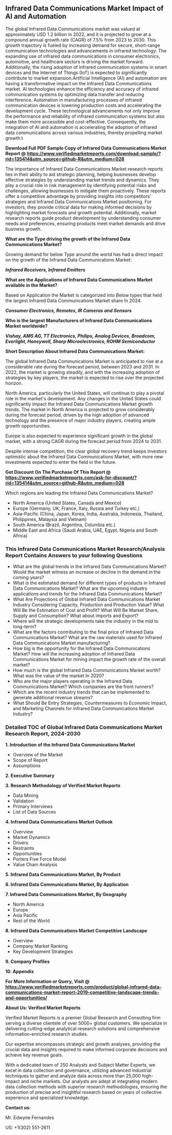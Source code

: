 <h2>Infrared Data Communications Market Impact of AI and Automation</h2>The global Infrared Data Communications market was valued at approximately USD 1.2 billion in 2022, and it is projected to grow at a compound annual growth rate (CAGR) of 7.5% from 2023 to 2030. This growth trajectory is fueled by increasing demand for secure, short-range communication technologies and advancements in infrared technology. The expanding use of infrared data communications in consumer electronics, automotive, and healthcare sectors is driving the market forward. Additionally, the rising adoption of infrared communication systems in smart devices and the Internet of Things (IoT) is expected to significantly contribute to market expansion.Artificial Intelligence (AI) and automation are having a transformative impact on the Infrared Data Communications market. AI technologies enhance the efficiency and accuracy of infrared communication systems by optimizing data transfer and reducing interference. Automation in manufacturing processes of infrared communication devices is lowering production costs and accelerating the development cycle. These technological advancements not only improve the performance and reliability of infrared communication systems but also make them more accessible and cost-effective. Consequently, the integration of AI and automation is accelerating the adoption of infrared data communications across various industries, thereby propelling market growth.t</p><p id="" class=""><strong>Download Full PDF Sample Copy of Infrared Data Communications Market Report @ <a href="https://www.verifiedmarketreports.com/download-sample/?rid=135414&utm_source=github-R&utm_medium=028" target="_blank">https://www.verifiedmarketreports.com/download-sample/?rid=135414&utm_source=github-R&utm_medium=028</a></strong></p><p>The importance of&nbsp;Infrared Data Communications Market research reports lies in their ability to aid strategic planning, helping businesses develop effective strategies by understanding market trends and dynamics. They play a crucial role in risk management by identifying potential risks and challenges, allowing businesses to mitigate them proactively. These reports offer a competitive advantage by providing insights into competitors' strategies and Infrared Data Communications Market positioning. For investors, they provide critical data for making informed decisions by highlighting market forecasts and growth potential. Additionally, market research reports guide product development by understanding consumer needs and preferences, ensuring products meet market demands and drive business growth.</p><p><strong>What are the&nbsp;Type driving the growth of the Infrared Data Communications Market?</strong></p><p id="" class="">Growing demand for below Type around the world has had a direct impact on the growth of the Infrared Data Communications Market:</p><em><strong>Infrared Receivers, Infrared Emitters</strong></em></p><strong>What are the&nbsp;Applications&nbsp;of Infrared Data Communications Market available in the Market?</strong></p><p id="" class="">Based on Application the Market is categorized into Below types that held the largest Infrared Data Communications Market share In 2024.</p><em><strong>Consumer Electronics, Remotes, IR Cameras and Sensors</strong></em></p><strong>Who is the largest Manufacturers of Infrared Data Communications Market worldwide?</strong></p><p><em><strong>Vishay, AMS AG, TT Electronics, Philips, Analog Devices, Broadcom, Everlight, Honeywell, Sharp Microelectronics, ROHM Semiconductor</strong></em></p><p id="" class=""><strong>Short Description About Infrared Data Communications Market:</strong></p><p>The global Infrared Data Communications Market is anticipated to rise at a considerable rate during the forecast period, between 2023 and 2031. In 2022, the market is growing steadily, and with the increasing adoption of strategies by key players, the market is expected to rise over the projected horizon.</p><p>North America, particularly the United States, will continue to play a pivotal role in the market's development. Any changes in the United States could significantly impact the Infrared Data Communications Market growth trends. The market in North America is projected to grow considerably during the forecast period, driven by the high adoption of advanced technology and the presence of major industry players, creating ample growth opportunities.</p><p>Europe is also expected to experience significant growth in the global market, with a strong CAGR during the forecast period from 2024 to 2031.</p><p>Despite intense competition, the clear global recovery trend keeps investors optimistic about the Infrared Data Communications Market, with more new investments expected to enter the field in the future.</p><p id="" class=""><strong>Get Discount On The Purchase Of This Report @ <a href="https://www.verifiedmarketreports.com/ask-for-discount/?rid=135414&utm_source=github-R&utm_medium=028" target="_blank">https://www.verifiedmarketreports.com/ask-for-discount/?rid=135414&utm_source=github-R&utm_medium=028</a></strong></p>Which regions are leading the Infrared Data Communications Market?</p><ul><li>North America (United States, Canada and Mexico)</li><li>Europe (Germany, UK, France, Italy, Russia and Turkey etc.)</li><li>Asia-Pacific (China, Japan, Korea, India, Australia, Indonesia, Thailand, Philippines, Malaysia and Vietnam)</li><li>South America (Brazil, Argentina, Columbia etc.)</li><li>Middle East and Africa (Saudi Arabia, UAE, Egypt, Nigeria and South Africa)</li></ul><h3 id="" class="">This Infrared Data Communications Market Research/Analysis Report Contains Answers to your following Questions</h3><ul><li>What are the global trends in the Infrared Data Communications Market? Would the market witness an increase or decline in the demand in the coming years?</li><li>What is the estimated demand for different types of products in Infrared Data Communications Market? What are the upcoming industry applications and trends for the Infrared Data Communications Market?</li><li>What Are Projections of Global Infrared Data Communications Market Industry Considering Capacity, Production and Production Value? What Will Be the Estimation of Cost and Profit? What Will Be Market Share, Supply and Consumption? What about imports and Export?</li><li>Where will the strategic developments take the industry in the mid to long-term?</li><li>What are the factors contributing to the final price of Infrared Data Communications Market? What are the raw materials used for Infrared Data Communications Market manufacturing?</li><li>How big is the opportunity for the Infrared Data Communications Market? How will the increasing adoption of Infrared Data Communications Market for mining impact the growth rate of the overall market?</li><li>How much is the global Infrared Data Communications Market worth? What was the value of the market In 2020?</li><li>Who are the major players operating in the Infrared Data Communications Market? Which companies are the front runners?</li><li>Which are the recent industry trends that can be implemented to generate additional revenue streams?</li><li>What Should Be Entry Strategies, Countermeasures to Economic Impact, and Marketing Channels for Infrared Data Communications Market Industry?</li></ul><h3 id="" class="">Detailed TOC of Global Infrared Data Communications Market Research Report, 2024-2030</h3><p id="" class=""><strong>1. Introduction of the Infrared Data Communications Market</strong></p><ul><li>Overview of the Market</li><li>Scope of Report</li><li>Assumptions</li></ul><p id="" class=""><strong>2. Executive Summary</strong></p><p id="" class=""><strong>3. Research Methodology of Verified Market Reports</strong></p><ul><li>Data Mining</li><li>Validation</li><li>Primary Interviews</li><li>List of Data Sources</li></ul><p id="" class=""><strong>4. Infrared Data Communications Market Outlook</strong></p><ul><li>Overview</li><li>Market Dynamics</li><li>Drivers</li><li>Restraints</li><li>Opportunities</li><li>Porters Five Force Model</li><li>Value Chain Analysis</li></ul><p id="" class=""><strong>5. Infrared Data Communications Market, By Product</strong></p><p id="" class=""><strong>6. Infrared Data Communications Market, By Application</strong></p><p id="" class=""><strong>7. Infrared Data Communications Market, By Geography</strong></p><ul><li>North America</li><li>Europe</li><li>Asia Pacific</li><li>Rest of the World</li></ul><p id="" class=""><strong>8. Infrared Data Communications Market Competitive Landscape</strong></p><ul><li>Overview</li><li>Company Market Ranking</li><li>Key Development Strategies</li></ul><p id="" class=""><strong>9. Company Profiles</strong></p><p id="" class=""><strong>10. Appendix</strong></p><p id="" class=""><strong>For More Information or Query, Visit @ <a href="https://www.verifiedmarketreports.com/product/global-infrared-data-communications-market-report-2019-competitive-landscape-trends-and-opportunities/" target="_blank">https://www.verifiedmarketreports.com/product/global-infrared-data-communications-market-report-2019-competitive-landscape-trends-and-opportunities/</a></strong></p><p id="" class=""><strong>About Us: Verified Market Reports</strong></p><p id="" class="">Verified Market Reports is a premier Global Research and Consulting firm serving a diverse clientele of over 5000+ global customers. We specialize in delivering cutting-edge analytical research solutions and comprehensive information-enriched research studies.</p><p id="" class="">Our expertise encompasses strategic and growth analyses, providing the crucial data and insights required to make informed corporate decisions and achieve key revenue goals.</p><p id="" class="">With a dedicated team of 250 Analysts and Subject Matter Experts, we excel in data collection and governance, utilizing advanced industrial techniques to gather and analyze data across more than 25,000 high-impact and niche markets. Our analysts are adept at integrating modern data collection methods with superior research methodologies, ensuring the production of precise and insightful research based on years of collective experience and specialized knowledge.</p><p id="" class=""><strong>Contact us:</strong></p><p id="" class="">Mr. Edwyne Fernandes</p><p id="" class="">US: +1(302) 551-2611</p>